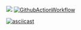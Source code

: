 
<a href="https://codeclimate.com/github/morphydidius/frontend-project-lvl1/maintainability"><img src="https://api.codeclimate.com/v1/badges/6fa847220be557783e6f/maintainability" /></a> [![GithubActionWorkflow](https://github.com/morphydidius/frontend-project-lvl1/workflows/Make-lint/badge.svg)](https://github.com/morphydidius/frontend-project-lvl1/actions)

[![asciicast](https://asciinema.org/a/5YKKVcEVynGj0BGOBreWTfAPN.png)](https://asciinema.org/a/5YKKVcEVynGj0BGOBreWTfAPN)
